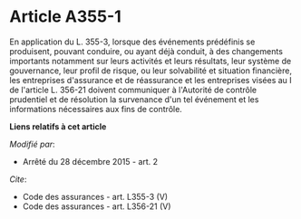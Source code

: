 # Article A355-1

En application du L. 355-3, lorsque des événements prédéfinis se produisent, pouvant conduire, ou ayant déjà conduit, à des
changements importants notamment sur leurs activités et leurs résultats, leur système de gouvernance, leur profil de risque,
ou leur solvabilité et situation financière, les entreprises d'assurance et de réassurance et les entreprises visées au I de
l'article L. 356-21 doivent communiquer à l'Autorité de contrôle prudentiel et de résolution la survenance d'un tel événement
et les informations nécessaires aux fins de contrôle.

**Liens relatifs à cet article**

_Modifié par_:

  - Arrêté du 28 décembre 2015 - art. 2

_Cite_:

  - Code des assurances - art. L355-3 (V)
  - Code des assurances - art. L356-21 (V)
